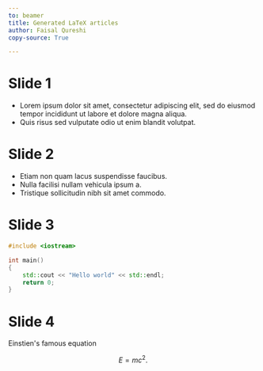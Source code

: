 ```yaml
---
to: beamer
title: Generated LaTeX articles
author: Faisal Qureshi
copy-source: True

---
```


# Slide 1

- Lorem ipsum dolor sit amet, consectetur adipiscing elit, sed do eiusmod tempor incididunt ut labore et dolore magna aliqua. 
- Quis risus sed vulputate odio ut enim blandit volutpat.

# Slide 2

- Etiam non quam lacus suspendisse faucibus.
- Nulla facilisi nullam vehicula ipsum a.
- Tristique sollicitudin nibh sit amet commodo.

# Slide 3

~~~cpp
#include <iostream>

int main()
{
    std::cout << "Hello world" << std::endl;
    return 0;
}
~~~

# Slide 4

Einstien's famous equation

$$
E = m c^2.
$$

